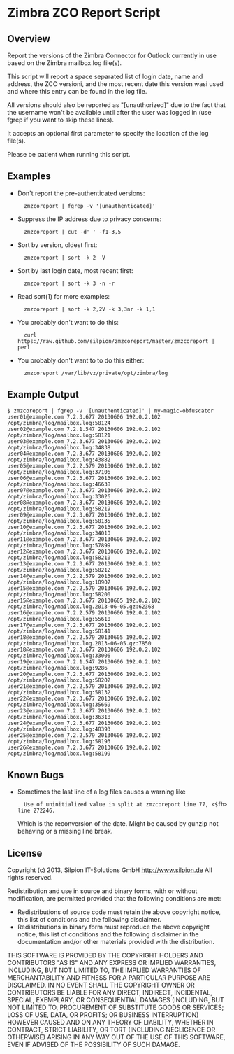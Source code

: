Zimbra ZCO Report Script
========================

Overview
--------

Report the versions of the Zimbra Connector for Outlook currently in use
based on the Zimbra mailbox.log file(s).

This script will report a space separated list of login date, name and
address, the ZCO versioni, and the most recent date this version wasi
used and where this entry can be found in the log file.

All versions should also be reported as "[unauthorized]" due to the fact
that the username won't be available until after the user was logged in
(use fgrep if you want to skip these lines).

It accepts an optional first parameter to specify the location of the
log file(s).

Please be patient when running this script.


Examples
--------

* Don't report the pre-authenticated versions:

        zmzcoreport | fgrep -v '[unauthenticated]'

* Suppress the IP address due to privacy concerns:

        zmzcoreport | cut -d' ' -f1-3,5

* Sort by version, oldest first:

        zmzcoreport | sort -k 2 -V 

* Sort by last login date, most recent first:

        zmzcoreport | sort -k 3 -n -r

* Read sort(1) for more examples:

        zmzcoreport | sort -k 2,2V -k 3,3nr -k 1,1

* You probably don't want to do this:

        curl https://raw.github.com/silpion/zmzcoreport/master/zmzcoreport | perl

* You probably don't want to to do this either:

        zmzcoreport /var/lib/vz/private/opt/zimbra/log



Example Output
--------------

    $ zmzcoreport | fgrep -v '[unauthenticated]' | my-magic-obfuscator
    user01@example.com 7.2.3.677 20130606 192.0.2.102 /opt/zimbra/log/mailbox.log:58124
    user02@example.com 7.2.1.547 20130606 192.0.2.102 /opt/zimbra/log/mailbox.log:58121
    user03@example.com 7.2.3.677 20130606 192.0.2.102 /opt/zimbra/log/mailbox.log:34838
    user04@example.com 7.2.3.677 20130606 192.0.2.102 /opt/zimbra/log/mailbox.log:43882
    user05@example.com 7.2.2.579 20130606 192.0.2.102 /opt/zimbra/log/mailbox.log:37106
    user06@example.com 7.2.3.677 20130606 192.0.2.102 /opt/zimbra/log/mailbox.log:46638
    user07@example.com 7.2.3.677 20130606 192.0.2.102 /opt/zimbra/log/mailbox.log:33026
    user08@example.com 7.2.3.677 20130606 192.0.2.102 /opt/zimbra/log/mailbox.log:58219
    user09@example.com 7.2.3.677 20130606 192.0.2.102 /opt/zimbra/log/mailbox.log:58135
    user10@example.com 7.2.3.677 20130606 192.0.2.102 /opt/zimbra/log/mailbox.log:34010
    user11@example.com 7.2.3.677 20130606 192.0.2.102 /opt/zimbra/log/mailbox.log:57899
    user12@example.com 7.2.3.677 20130606 192.0.2.102 /opt/zimbra/log/mailbox.log:58210
    user13@example.com 7.2.3.677 20130606 192.0.2.102 /opt/zimbra/log/mailbox.log:58212
    user14@example.com 7.2.2.579 20130606 192.0.2.102 /opt/zimbra/log/mailbox.log:10907
    user15@example.com 7.2.2.579 20130606 192.0.2.102 /opt/zimbra/log/mailbox.log:58200
    user15@example.com 7.2.3.677 20130605 192.0.2.102 /opt/zimbra/log/mailbox.log.2013-06-05.gz:62368
    user16@example.com 7.2.2.579 20130606 192.0.2.102 /opt/zimbra/log/mailbox.log:55610
    user17@example.com 7.2.3.677 20130606 192.0.2.102 /opt/zimbra/log/mailbox.log:58141
    user18@example.com 7.2.2.579 20130605 192.0.2.102 /opt/zimbra/log/mailbox.log.2013-06-05.gz:7850
    user18@example.com 7.2.3.677 20130606 192.0.2.102 /opt/zimbra/log/mailbox.log:33006
    user19@example.com 7.2.1.547 20130606 192.0.2.102 /opt/zimbra/log/mailbox.log:9286
    user20@example.com 7.2.3.677 20130606 192.0.2.102 /opt/zimbra/log/mailbox.log:58202
    user21@example.com 7.2.2.579 20130606 192.0.2.102 /opt/zimbra/log/mailbox.log:58132
    user22@example.com 7.2.3.677 20130606 192.0.2.102 /opt/zimbra/log/mailbox.log:35669
    user23@example.com 7.2.3.677 20130606 192.0.2.102 /opt/zimbra/log/mailbox.log:36318
    user24@example.com 7.2.3.677 20130606 192.0.2.102 /opt/zimbra/log/mailbox.log:48393
    user25@example.com 7.2.2.579 20130606 192.0.2.102 /opt/zimbra/log/mailbox.log:58193
    user26@example.com 7.2.3.677 20130606 192.0.2.102 /opt/zimbra/log/mailbox.log:58199



Known Bugs
----------

* Sometimes the last line of a log files causes a warning like

        Use of uninitialized value in split at zmzcoreport line 77, <$fh> line 272246.

  Which is the reconversion of the date.  Might be caused by gunzip not
  behaving or a missing line break.



License
-------

Copyright (c) 2013, Silpion IT-Solutions GmbH <http://www.silpion.de>
All rights reserved.

Redistribution and use in source and binary forms, with or without
modification, are permitted provided that the following conditions are met: 

* Redistributions of source code must retain the above copyright notice, this
  list of conditions and the following disclaimer. 
* Redistributions in binary form must reproduce the above copyright notice,
  this list of conditions and the following disclaimer in the documentation
  and/or other materials provided with the distribution. 

THIS SOFTWARE IS PROVIDED BY THE COPYRIGHT HOLDERS AND CONTRIBUTORS "AS IS" AND
ANY EXPRESS OR IMPLIED WARRANTIES, INCLUDING, BUT NOT LIMITED TO, THE IMPLIED
WARRANTIES OF MERCHANTABILITY AND FITNESS FOR A PARTICULAR PURPOSE ARE
DISCLAIMED. IN NO EVENT SHALL THE COPYRIGHT OWNER OR CONTRIBUTORS BE LIABLE FOR
ANY DIRECT, INDIRECT, INCIDENTAL, SPECIAL, EXEMPLARY, OR CONSEQUENTIAL DAMAGES
(INCLUDING, BUT NOT LIMITED TO, PROCUREMENT OF SUBSTITUTE GOODS OR SERVICES;
LOSS OF USE, DATA, OR PROFITS; OR BUSINESS INTERRUPTION) HOWEVER CAUSED AND
ON ANY THEORY OF LIABILITY, WHETHER IN CONTRACT, STRICT LIABILITY, OR TORT
(INCLUDING NEGLIGENCE OR OTHERWISE) ARISING IN ANY WAY OUT OF THE USE OF THIS
SOFTWARE, EVEN IF ADVISED OF THE POSSIBILITY OF SUCH DAMAGE.


